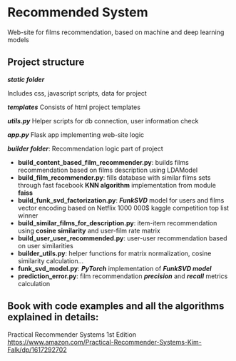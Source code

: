 # Recommended System

Web-site for films recommendation, based on machine and deep learning models

## Project structure
***static folder***

Includes css, javascript scripts, data for project

***templates***
Consists of html project templates

***utils.py***
Helper scripts for db connection, user information check

***app.py***
Flask app implementing web-site logic

***builder folder***: Recommendation logic part of project
- **build_content_based_film_recommender.py**: builds films recommendation based on films description using LDAModel
- **build_film_recommender.py**: fills database with similar films sets through fast facebook **KNN algorithm** implementation from module **faiss**
- **build_funk_svd_factorization.py**: ***FunkSVD*** model for users and films vector encoding based on Netflix 1000 000$ kaggle competition top list winner
- **build_similar_films_for_description.py**: item-item recommendation using **cosine similarity** and user-film rate matrix 
- **build_user_user_recommended.py**: user-user recommendation based on user similarities
- **builder_utils.py**: helper functions for matrix normalization, cosine similarity calculation...
- **funk_svd_model.py**: ***PyTorch*** implementation of ***FunkSVD model***
- **prediction_error.py**: film recommendation ***precision*** and ***recall*** metrics calculation

## Book with code examples and all the algorithms explained in details:

Practical Recommender Systems 1st Edition https://www.amazon.com/Practical-Recommender-Systems-Kim-Falk/dp/1617292702

